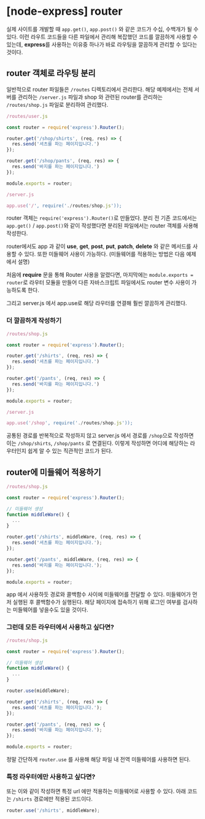 # [node-express] router

실제 사이트를 개발할 때 `app.get()`, `app.post()` 와 같은 코드가 수십, 수백개가 될 수 있다. 이런 라우트 코드들을 다른 파일에서 관리해 복잡했던 코드를 깔끔하게 사용할 수 있는데, **express**를 사용하는 이유중 하나가 바로 라우팅을 깔끔하게 관리할 수 있다는 것이다.

## router 객체로 라우팅 분리

일반적으로 router 파일들은 `/routes` 디렉토리에서 관리한다.
해당 예제에서는 전체 서버를 관리하는 `/server.js` 파일과 shop 와 관련된 router를 관리하는 `/routes/shop.js` 파일로 분리하여 관리했다.

```js
/routes/user.js

const router = require('express').Router();

router.get('/shop/shirts', (req, res) => {
  res.send('셔츠를 파는 페이지입니다.')
});

router.get('/shop/pants', (req, res) => {
  res.send('바지를 파는 페이지입니다.')
});

module.exports = router;
```

```js
/server.js

app.use('/', require('./routes/shop.js'));
```

router 객체는 `require('express').Router()`로 만들었다.
분리 전 기존 코드에서는 `app.get()` / `app.post()`와 같이 작성했다면 분리된 파일에서는 router 객체를 사용해 작성한다.

router에서도 app 과 같이 **use**, **get**, **post**, **put**, **patch**, **delete** 와 같은 메서드를 사용할 수 있다. 또한 미들웨어 사용이 가능하다. (미들웨어를 적용하는 방법은 다음 예제에서 설명)

처음에 **require** 문을 통해 Router 사용을 알렸다면,
마지막에는 `module.exports = router`로 라우터 모듈을 만들어 다른 자바스크립트 파일에서도 router 변수 사용이 가능하도록 한다.

그리고 server.js 에서 app.use로 해당 라우터를 연결해 훨씬 깔끔하게 관리했다.

### 더 깔끔하게 작성하기

```js
/routes/shop.js

const router = require('express').Router();

router.get('/shirts', (req, res) => {
  res.send('셔츠를 파는 페이지입니다.')
});

router.get('/pants', (req, res) => {
  res.send('바지를 파는 페이지입니다.')
});

module.exports = router;
```

```js
/server.js

app.use('/shop', require('./routes/shop.js'));
```

공통된 경로를 반복적으로 작성하지 않고 server.js 에서 경로를 `/shop`으로 작성하면 이는 `/shop/shirts`, `/shop/pants` 로 연결된다. 이렇게 작성하면 어디에 해당하는 라우터인지 쉽게 알 수 있는 직관적인 코드가 된다.

## router에 미들웨어 적용하기

```js
/routes/shop.js

const router = require('express').Router();

// 미들웨어 생성
function middleWare() {
  ...
}

router.get('/shirts', middleWare, (req, res) => {
  res.send('셔츠를 파는 페이지입니다.');
});

router.get('/pants', middleWare, (req, res) => {
  res.send('바지를 파는 페이지입니다.');
});

module.exports = router;
```

app 에서 사용하듯 경로와 콜백함수 사이에 미들웨어를 전달할 수 있다. 미들웨어가 먼저 실행된 후 콜백함수가 실행된다. 해당 페이지에 접속하기 위해 로그인 여부를 검사하는 미들웨어를 넣을수도 있을 것이다.

### 그런데 모든 라우터에서 사용하고 싶다면?

```js
/routes/shop.js

const router = require('express').Router();

// 미들웨어 생성
function middleWare() {
  ...
}

router.use(middleWare);

router.get('/shirts', (req, res) => {
  res.send('셔츠를 파는 페이지입니다.');
});

router.get('/pants', (req, res) => {
  res.send('바지를 파는 페이지입니다.');
});

module.exports = router;
```

정말 간단하게 `router.use` 를 사용해 해당 파일 내 전역 미들웨어를 사용하면 된다.

### 특정 라우터에만 사용하고 싶다면?

또는 이와 같이 작성하면 특정 url 에만 적용하는 미들웨어로 사용할 수 있다. 아래 코드는 `/shirts` 경로에만 적용된 코드이다.

```js
router.use('/shirts', middleWare);
```
